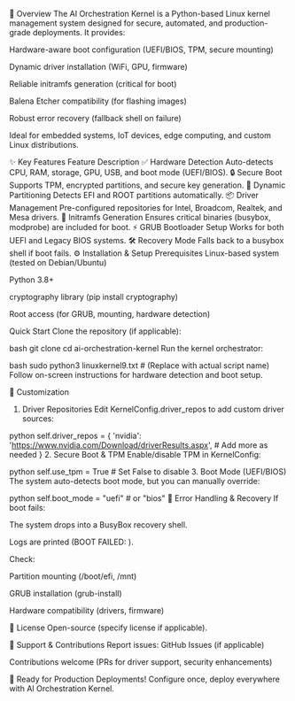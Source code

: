 
📌 Overview
The AI Orchestration Kernel is a Python-based Linux kernel management system designed for secure, automated, and production-grade deployments. It provides:

Hardware-aware boot configuration (UEFI/BIOS, TPM, secure mounting)

Dynamic driver installation (WiFi, GPU, firmware)

Reliable initramfs generation (critical for boot)

Balena Etcher compatibility (for flashing images)

Robust error recovery (fallback shell on failure)

Ideal for embedded systems, IoT devices, edge computing, and custom Linux distributions.

✨ Key Features
Feature	Description
✅ Hardware Detection	Auto-detects CPU, RAM, storage, GPU, USB, and boot mode (UEFI/BIOS).
🔒 Secure Boot	Supports TPM, encrypted partitions, and secure key generation.
🔄 Dynamic Partitioning	Detects EFI and ROOT partitions automatically.
📦 Driver Management	Pre-configured repositories for Intel, Broadcom, Realtek, and Mesa drivers.
🚀 Initramfs Generation	Ensures critical binaries (busybox, modprobe) are included for boot.
⚡ GRUB Bootloader Setup	Works for both UEFI and Legacy BIOS systems.
🛠️ Recovery Mode	Falls back to a busybox shell if boot fails.
⚙️ Installation & Setup
Prerequisites
Linux-based system (tested on Debian/Ubuntu)

Python 3.8+

cryptography library (pip install cryptography)

Root access (for GRUB, mounting, hardware detection)

Quick Start
Clone the repository (if applicable):

bash
git clone <repo-url>
cd ai-orchestration-kernel
Run the kernel orchestrator:

bash
sudo python3 linuxkernel9.txt  # (Replace with actual script name)
Follow on-screen instructions for hardware detection and boot setup.

🔧 Customization
1. Driver Repositories
Edit KernelConfig.driver_repos to add custom driver sources:

python
self.driver_repos = {
    'nvidia': 'https://www.nvidia.com/Download/driverResults.aspx',
    # Add more as needed
}
2. Secure Boot & TPM
Enable/disable TPM in KernelConfig:

python
self.use_tpm = True  # Set False to disable
3. Boot Mode (UEFI/BIOS)
The system auto-detects boot mode, but you can manually override:

python
self.boot_mode = "uefi"  # or "bios"
🚨 Error Handling & Recovery
If boot fails:

The system drops into a BusyBox recovery shell.

Logs are printed (BOOT FAILED: <error>).

Check:

Partition mounting (/boot/efi, /mnt)

GRUB installation (grub-install)

Hardware compatibility (drivers, firmware)

📜 License
Open-source (specify license if applicable).

📢 Support & Contributions
Report issues: GitHub Issues (if applicable)

Contributions welcome (PRs for driver support, security enhancements)

🚀 Ready for Production Deployments!
Configure once, deploy everywhere with AI Orchestration Kernel.
